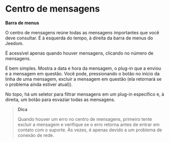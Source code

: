 # Centro de mensagens
**Barra de menus**

O centro de mensagens reúne todas as mensagens importantes que você deve consultar. É à esquerda do tempo, à direita da barra de menus do Jeedom.

É acessível apenas quando houver mensagens, clicando no número de mensagens.

É bem simples. Mostra a data e hora da mensagem, o plug-in que a enviou e a mensagem em questão. Você pode, pressionando o botão no início da linha de uma mensagem, excluir a mensagem em questão (ela retornará se o problema ainda estiver atual)).

No topo, há um seletor para filtrar mensagens em um plug-in específico e, à direita, um botão para esvaziar todas as mensagens.

> **Dica**
>
> Quando houver um erro no centro de mensagens, primeiro tente excluir a mensagem e verifique se o erro retorna antes de entrar em contato com o suporte. Às vezes, é apenas devido a um problema de conexão de rede.
